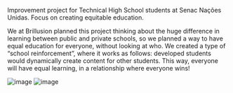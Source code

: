 Improvement project for Technical High School students at Senac Nações Unidas. Focus on creating equitable education.

We at Brillusion planned this project thinking about the huge difference in learning between public and private schools, so we planned a way to have equal education for everyone, without looking at who. We created a type of “school reinforcement”, where it works as follows: developed students would dynamically create content for other students. This way, everyone will have equal learning, in a relationship where everyone wins!

![image](https://github.com/CaioLariel/Brillusion-Project/assets/112914813/f285a8da-9801-4648-9cfd-d506dc335323)
![image](https://github.com/CaioLariel/Brillusion-Project/assets/112914813/a6d688dd-f8c6-4910-aeeb-d12ad0a14b6d)
